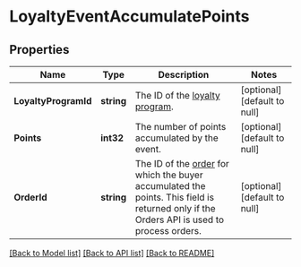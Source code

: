 # LoyaltyEventAccumulatePoints

## Properties

 Name                 | Type       | Description                                                                                                                                              | Notes                        
----------------------|------------|----------------------------------------------------------------------------------------------------------------------------------------------------------|------------------------------
 **LoyaltyProgramId** | **string** | The ID of the [loyalty program](entity:LoyaltyProgram).                                                                                                  | [optional] [default to null] 
 **Points**           | **int32**  | The number of points accumulated by the event.                                                                                                           | [optional] [default to null] 
 **OrderId**          | **string** | The ID of the [order](entity:Order) for which the buyer accumulated the points. This field is returned only if the Orders API is used to process orders. | [optional] [default to null] 

[[Back to Model list]](../README.md#documentation-for-models) [[Back to API list]](../README.md#documentation-for-api-endpoints) [[Back to README]](../README.md)

